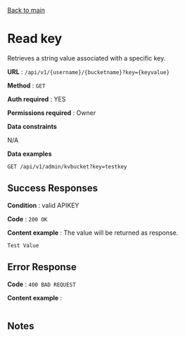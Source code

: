 [Back to main](../README.md)

# Read key

Retrieves a string value associated with a specific key.

**URL** : `/api/v1/{username}/{bucketname}?key={keyvalue}`

**Method** : `GET`

**Auth required** : YES

**Permissions required** : Owner

**Data constraints**

N/A

**Data examples**

```
GET /api/v1/admin/kvbucket?key=testkey
```

## Success Responses

**Condition** : valid APIKEY

**Code** : `200 OK`

**Content example** : The value will be returned as response.

```
Test Value
```

## Error Response

**Code** : `400 BAD REQUEST`

**Content example** :

```
```

## Notes
